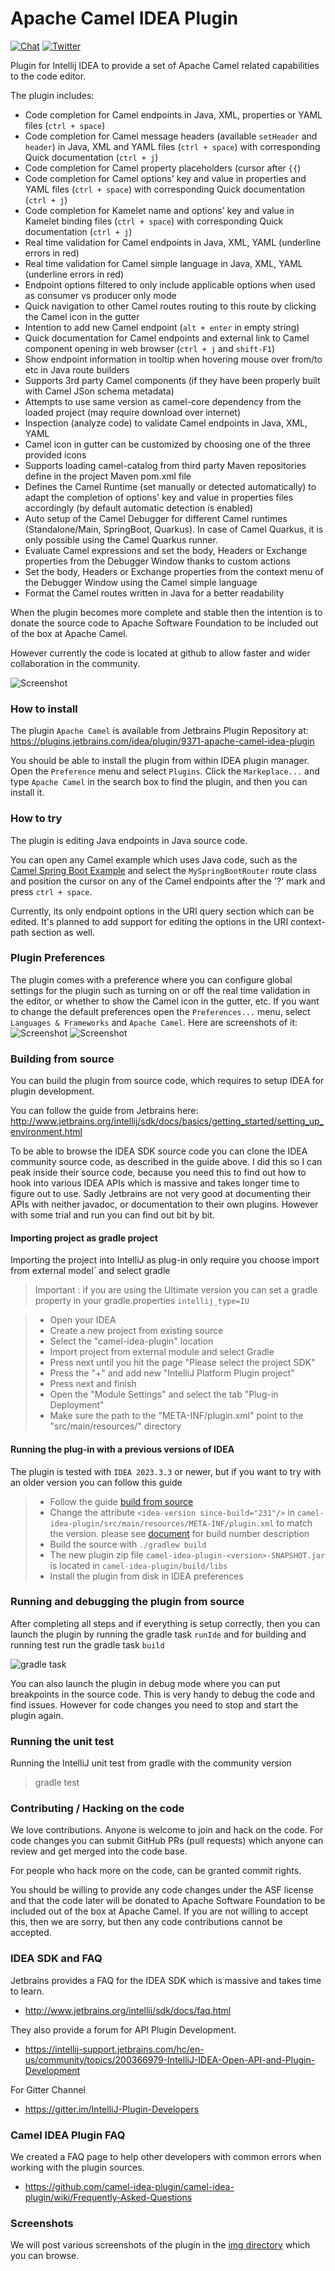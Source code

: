 Apache Camel IDEA Plugin
========================

[![Chat](https://img.shields.io/badge/zulip-join_chat-brightgreen.svg)](https://camel.zulipchat.com/)
[![Twitter](https://img.shields.io/twitter/follow/ApacheCamel.svg?label=Follow&style=social)](https://twitter.com/ApacheCamel)

Plugin for Intellij IDEA to provide a set of Apache Camel related capabilities to the code editor.

The plugin includes:

- Code completion for Camel endpoints in Java, XML, properties or YAML files (`ctrl + space`)
- Code completion for Camel message headers (available `setHeader` and `header`) in Java, XML and YAML files (`ctrl + space`) with corresponding Quick documentation (`ctrl + j`)
- Code completion for Camel property placeholders (cursor after `{{`)
- Code completion for Camel options' key and value in properties and YAML files (`ctrl + space`) with corresponding Quick documentation (`ctrl + j`)
- Code completion for Kamelet name and options' key and value in Kamelet binding files (`ctrl + space`) with corresponding Quick documentation (`ctrl + j`)
- Real time validation for Camel endpoints in Java, XML, YAML (underline errors in red)
- Real time validation for Camel simple language in Java, XML, YAML (underline errors in red)
- Endpoint options filtered to only include applicable options when used as consumer vs producer only mode
- Quick navigation to other Camel routes routing to this route by clicking the Camel icon in the gutter
- Intention to add new Camel endpoint (`alt + enter` in empty string)
- Quick documentation for Camel endpoints and external link to Camel component opening in web browser (`ctrl + j` and `shift-F1`)
- Show endpoint information in tooltip when hovering mouse over from/to etc in Java route builders
- Supports 3rd party Camel components (if they have been properly built with Camel JSon schema metadata)
- Attempts to use same version as camel-core dependency from the loaded project (may require download over internet)
- Inspection (analyze code) to validate Camel endpoints in Java, XML, YAML
- Camel icon in gutter can be customized by choosing one of the three provided icons
- Supports loading camel-catalog from third party Maven repositories define in the project Maven pom.xml file
- Defines the Camel Runtime (set manually or detected automatically) to adapt the completion of options' key and value in properties files accordingly (by default automatic detection is enabled)
- Auto setup of the Camel Debugger for different Camel runtimes (Standalone/Main, SpringBoot, Quarkus). In case of Camel Quarkus, it is only possible using the Camel Quarkus runner.
- Evaluate Camel expressions and set the body, Headers or Exchange properties from the Debugger Window thanks to custom actions
- Set the body, Headers or Exchange properties from the context menu of the Debugger Window using the Camel simple language
- Format the Camel routes written in Java for a better readability 

When the plugin becomes more complete and stable then the intention is to donate the source code
to Apache Software Foundation to be included out of the box at Apache Camel.
 
However currently the code is located at github to allow faster and wider collaboration in the community.

![Screenshot](https://github.com/camel-idea-plugin/camel-idea-plugin/blob/main/img/24-option-smart-completion.gif)


### How to install

The plugin `Apache Camel` is available from Jetbrains Plugin Repository at: https://plugins.jetbrains.com/idea/plugin/9371-apache-camel-idea-plugin

You should be able to install the plugin from within IDEA plugin manager.
Open the `Preference` menu and select `Plugins`. Click the `Markeplace...` and type `Apache Camel` in the search box to find the plugin,
and then you can install it.

### How to try

The plugin is editing Java endpoints in Java source code.

You can open any Camel example which uses Java code, such as the [Camel Spring Boot Example](https://github.com/apache/camel-spring-boot-examples/tree/main/spring-boot)
and select the `MySpringBootRouter` route class and position the cursor on any of the Camel endpoints
after the '?' mark and press `ctrl + space`. 

Currently, its only endpoint options in the URI query section which can be edited. It's planned to add
support for editing the options in the URI context-path section as well.


### Plugin Preferences

The plugin comes with a preference where you can configure global settings for the plugin such as turning on or off the real time validation in the editor, or whether to show the Camel icon in the gutter, etc.
If you want to change the default preferences open the `Preferences...` menu, select `Languages & Frameworks` and `Apache Camel`. Here are screenshots of it:
![Screenshot](https://github.com/camel-tooling/camel-idea-plugin/blob/main/img/26-plugin-preferences-1.png)
![Screenshot](https://github.com/camel-tooling/camel-idea-plugin/blob/main/img/27-plugin-preferences-2.png)


### <a name="buildingfromsource"></a> Building from source

You can build the plugin from source code, which requires to setup IDEA for plugin development.

You can follow the guide from Jetbrains here: http://www.jetbrains.org/intellij/sdk/docs/basics/getting_started/setting_up_environment.html

To be able to browse the IDEA SDK source code you can clone the IDEA community source code, as described
in the guide above. I did this so I can peak inside their source code, because you need this to find out
how to hook into various IDEA APIs which is massive and takes longer time to figure out to use. Sadly
Jetbrains are not very good at documenting their APIs with neither javadoc, or documentation to their own plugins.
However with some trial and run you can find out bit by bit.


#### Importing project as gradle project

Importing the project into IntelliJ as plug-in only require you choose ìmport from external model` and select gradle


> Important : if you are using the Ultimate version you can set a gradle property in your gradle.properties `intellij_type=IU`

> - Open your IDEA
> - Create a new project from existing source
> - Select the "camel-idea-plugin" location
> - Import project from external module and select Gradle
> - Press next until you hit the page "Please select the project SDK"
> - Press the "+" and add new "IntelliJ Platform Plugin project"
> - Press next and finish
> - Open the "Module Settings" and select the tab "Plug-in Deployment" 
> - Make sure the path to the "META-INF/plugin.xml" point to the "src/main/resources/" directory

#### <a name="runningwithpreviousversion"></a>Running the plug-in with a previous versions of IDEA

The plugin is tested with `IDEA 2023.3.3` or newer, but if you want to try with an older version you can follow this guide

> - Follow the guide [build from source](#buildingfromsource)
> - Change the attribute `<idea-version since-build="231"/>` in `camel-idea-plugin/src/main/resources/META-INF/plugin.xml` to match the version. please see [document](http://www.jetbrains.org/intellij/sdk/docs/basics/getting_started/build_number_ranges.html) for build number description 
> - Build the source with `./gradlew build` 
> - The new plugin zip file `camel-idea-plugin-<version>-SNAPSHOT.jar` is located in `camel-idea-plugin/build/libs`
> - Install the plugin from disk in IDEA preferences


### Running and debugging the plugin from source

After completing all steps and if everything is setup correctly, then you can launch the plugin by running the
gradle task `runIde` and for building and running test run the gradle task `build`

![gradle task](https://github.com/camel-tooling/camel-idea-plugin/blob/main/img/setup/camel-idea-plugin-gradle.png)

You can also launch the plugin in debug mode where you can put breakpoints in the source code.
This is very handy to debug the code and find issues. However for code changes you need to stop and
start the plugin again.


### Running the unit test

Running the IntelliJ unit test from gradle with the community version

> gradle test

### Contributing / Hacking on the code

We love contributions. Anyone is welcome to join and hack on the code. For code changes you
can submit GitHub PRs (pull requests) which anyone can review and get merged into the code base.

For people who hack more on the code, can be granted commit rights.

You should be willing to provide any code changes under the ASF license and that the code later
will be donated to Apache Software Foundation to be included out of the box at Apache Camel.
If you are not willing to accept this, then we are sorry, but then any code contributions cannot be accepted.


### IDEA SDK and FAQ

Jetbrains provides a FAQ for the IDEA SDK which is massive and takes time to learn.

- http://www.jetbrains.org/intellij/sdk/docs/faq.html

They also provide a forum for API Plugin Development.
- https://intellij-support.jetbrains.com/hc/en-us/community/topics/200366979-IntelliJ-IDEA-Open-API-and-Plugin-Development

For Gitter Channel
- https://gitter.im/IntelliJ-Plugin-Developers

### Camel IDEA Plugin FAQ

We created a FAQ page to help other developers with common errors when working with the plugin sources.

- https://github.com/camel-idea-plugin/camel-idea-plugin/wiki/Frequently-Asked-Questions

### Screenshots

We will post various screenshots of the plugin in the
[img directory](https://github.com/camel-idea-plugin/camel-idea-plugin/tree/main/img)
which you can browse.
